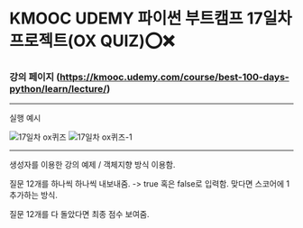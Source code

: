 # KMOOC UDEMY 파이썬 부트캠프 17일차 프로젝트(OX QUIZ)⭕❌

### 강의 페이지 (https://kmooc.udemy.com/course/best-100-days-python/learn/lecture/)

***

실행 예시

![17일차 ox퀴즈](https://github.com/tember8003/Python_Practice/assets/104021663/8e330237-f326-4d59-be63-667684ffe9a8)
![17일차 ox퀴즈-1](https://github.com/tember8003/Python_Practice/assets/104021663/4667cf15-da7a-40ee-a8db-94100e05e1b5)

***

생성자를 이용한 강의 예제 / 객체지향 방식 이용함. 

질문 12개를 하나씩 하나씩 내보내줌. -> true 혹은 false로 입력함. 맞다면 스코어에 1 추가하는 방식.

질문 12개를 다 돌았다면 최종 점수 보여줌.
